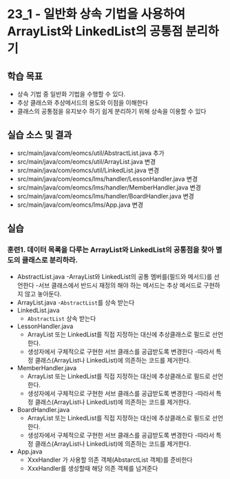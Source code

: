 # 23_1 - 일반화 상속 기법을 사용하여 ArrayList와 LinkedList의 공통점 분리하기

## 학습 목표
- 상속 기법 중 일반화 기법을 수행할 수 있다.
- 추상 클래스와 추상메서드의 용도와 이점을 이해한다
- 클래스의 공통점을 유지보수 하기 쉽게 분리하기 위해 상속을 이용할 수 있다

## 실습 소스 및 결과

- src/main/java/com/eomcs/util/AbstractList.java 추가
- src/main/java/com/eomcs/util/ArrayList.java 변경
- src/main/java/com/eomcs/util/LinkedList.java 변경
- src/main/java/com/eomcs/lms/handler/LessonHandler.java 변경
- src/main/java/com/eomcs/lms/handler/MemberHandler.java 변경
- src/main/java/com/eomcs/lms/handler/BoardHandler.java 변경
- src/main/java/com/eomcs/lms/App.java 변경

## 실습

### 훈련1. 데이터 목록을 다루는 ArrayList와 LinkedList의 공통점을 찾아 별도의 클래스로 분리하라.

- AbstractList.java
    -ArrayList와 LinkedList의 공통 멤버를(필드와 메서드)를 선언한다
    -서브 클래스에서 반드시 재정의 해야 하는 메서드는 추상 메서드로 구현하지 않고 놓아둔다.
- ArrayList.java
    -`AbstractList`를 상속 받는다
- LinkedList.java
    - `AbstractList` 상속 받는다
- LessonHandler.java
    - ArrayList 또는 LinkedList를 직접 지정하는 대신에 추상클래스로 필드로 선언한다.
    - 생성자에서 구체적으로 구현한 서브 클래스를 공급받도록 변경한다 -따라서 특정 클래스(ArrayList나 LinkedList)에 의존하는 코드를 제거한다.
- MemberHandler.java
    - ArrayList 또는 LinkedList를 직접 지정하는 대신에 추상클래스로 필드로 선언한다.
    - 생성자에서 구체적으로 구현한 서브 클래스를 공급받도록 변경한다 -따라서 특정 클래스(ArrayList나 LinkedList)에 의존하는 코드를 제거한다.
- BoardHandler.java
    - ArrayList 또는 LinkedList를 직접 지정하는 대신에 추상클래스로 필드로 선언한다.
    - 생성자에서 구체적으로 구현한 서브 클래스를 공급받도록 변경한다 -따라서 특정 클래스(ArrayList나 LinkedList)에 의존하는 코드를 제거한다.
- App.java
    - XxxHandler 가 사용할 의존 객체(AbstarctList 객체)를 준비한다
    - XxxHandler를 생성할때 해당 의존 객체를 넘겨준다
